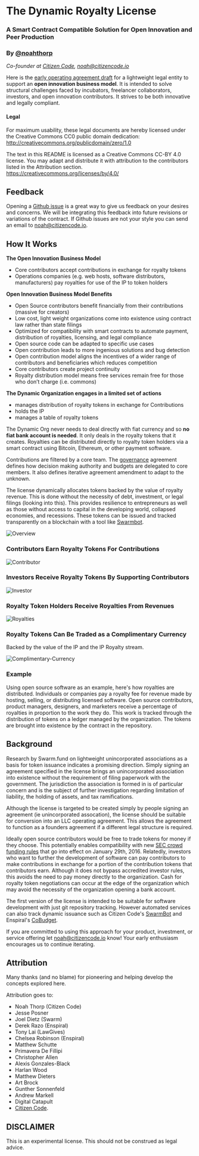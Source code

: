 # The Dynamic Royalty License
### A Smart Contract Compatible Solution for Open Innovation and Peer Production

### By [@noahthorp](http://twitter.com/noahthorp)
*Co-founder at [Citizen Code](http://citizencode.io), <noah@citizencode.io>*

Here is the [early operating agreement draft](license.md) for a lightweight legal entity to support an **open innovation business model**. It is intended to solve structural challenges faced by incubators, freelancer collaborators, investors, and open innovation contributors. It strives to be both innovative and legally compliant.

#### Legal

For maximum usability, these legal documents are hereby licensed under the Creative Commons CC0 public domain dedication: http://creativecommons.org/publicdomain/zero/1.0

The text in this README is licensed as a Creative Commons CC-BY 4.0 license. You may adapt and distribute it with attribution to the contributors listed in the Attribution section.
https://creativecommons.org/licenses/by/4.0/

## Feedback

Opening a [Github issue](https://github.com/citizencode/dynamic-equity-organization/issues) is a great way to give us feedback on your desires and concerns. We will be integrating this feedback into future revisions or variations of the contract. If Github issues are not your style you can send an email to <noah@citizencode.io>.

## How It Works

**The Open Innovation Business Model**

- Core contributors accept contributions in exchange for royalty tokens
- Operations companies (e.g. web hosts, software distributors, manufacturers) pay royalties for use of the IP to token holders

**Open Innovation Business Model Benefits**
- Open Source contributors benefit financially from their contributions (massive for creators)
- Low cost, light weight organizations come into existence using contract law rather than state filings
- Optimized for compatibility with smart contracts to automate payment, distribution of royalties, licensing, and legal compliance
- Open source code can be adapted to specific use cases
- Open contribution leads to more ingenious solutions and bug detection
- Open contribution model aligns the incentives of a wider range of contributors and beneficiaries which reduces competition
- Core contributors create project continuity
- Royalty distribution model means free services remain free for those who don’t charge (i.e. commons)

**The Dynamic Organization engages in a limited set of actions**
- manages distribution of royalty tokens in exchange for Contributions
- holds the IP
- manages a table of royalty tokens

The Dynamic Org never needs to deal directly with fiat currency and so **no fiat bank account is needed**. It only deals in the royalty tokens that it creates. Royalties can be distributed directly to royalty token holders via a smart contract using Bitcoin, Ethereum, or other payment software.

Contributions are filtered by a core team. The [governance](governance.md) agreement defines how decision making authority and budgets are delegated to core members. It also  defines iterative agreement amendment to adapt to the unknown.

The license dynamically allocates tokens backed by the value of royalty revenue. This is done without the necessity of debt, investment, or legal filings (looking into this). This provides resilience to entrepreneurs as well as those without access to capital in the developing world, collapsed economies, and recessions. These tokens can be issued and tracked transparently on a blockchain with a tool like [Swarmbot](https://github.com/citizencode/swarmbot).

![Overview](images/Overview.jpg)

### Contributors Earn Royalty Tokens For Contributions

![Contributor](images/Contributor.jpg)

### Investors Receive Royalty Tokens By Supporting Contributors

![Investor](images/Investor.jpg)

### Royalty Token Holders Receive Royalties From Revenues

![Royalties](images/Royalties.jpg)

### Royalty Tokens Can Be Traded as a Complimentary Currency

Backed by the value of the IP and the IP Royalty stream.

![Complimentary-Currency](images/Complimentary-Currency.jpg)

### Example

Using open source software as an example, here's how royalties are distributed. Individuals or companies pay a royalty fee for revenue made by hosting, selling, or distributing licensed software. Open source contributors, product managers, designers, and marketers receive a percentage of royalties in proportion to the work they do. This work is tracked through the distribution of tokens on a ledger managed by the organization. The tokens are brought into existence by the contract in the repository.

## Background

Research by Swarm.fund on lightweight unincorporated associations as a basis for token issuance indicates a promising direction. Simply signing an agreement specified in the license brings an unincorporated association into existence without the requirement of filing paperwork with the government. The jurisdiction the association is formed in is of particular concern and is the subject of further investigation regarding limitation of liability, the holding of assets, and tax ramifications.

Although the license is targeted to be created simply by people signing an agreement (ie unincorporated assocation), the license should be suitable for conversion into an LLC operating agreement. This allows the agreement to function as a founders agreement if a different legal structure is required.

Ideally open source contributors would be free to trade tokens for money if they choose. This potentially enables compatibility with new [SEC crowd funding rules](http://www.sec.gov/news/pressrelease/2015-249.html) that go into effect on January 29th, 2016. Relatedly, investors who want to further the development of software can pay contributors to make contributions in exchange for a portion of the contribution tokens that contributors earn. Although it does not bypass accredited investor rules, this avoids the need to pay money directly to the organization. Cash for royalty token negotiations can occur at the edge of the organization which may avoid the necessity of the organization opening a bank account.

The first version of the license is intended to be suitable for software development with just git repository tracking. However automated services can also track dynamic issuance such as Citizen Code's [SwarmBot](https://github.com/citizencode/swarmbot) and Enspiral's [CoBudget](https://github.com/cobudget).

If you are committed to using this approach for your product, investment, or service offering let <noah@citizencode.io> know! Your early enthusiasm encourages us to continue iterating.

## Attribution

Many thanks (and no blame) for pioneering and helping develop the concepts explored here.

Attribution goes to:
* Noah Thorp (Citizen Code)
* Jesse Posner
* Joel Dietz (Swarm)
* Derek Razo (Enspiral)
* Tony Lai (LawGives)
* Chelsea Robinson (Enspiral)
* Matthew Schutte
* Primavera De Fillipi
* Christopher Allen
* Alexis Gonzales-Black
* Harlan Wood
* Matthew Dieters
* Art Brock
* Gunther Sonnenfeld
* Andrew Markell
* Digital Catapult
* [Citizen Code](http://citizencode.io).

## DISCLAIMER

This is an experimental license. This should not be construed as legal advice.
